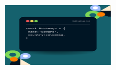 

<img src="https://github.com/Kravmaga01/Kravmaga01/blob/main/header.png"  width="350" height="200"  object-fit: contain />
<!--
**Kravmaga01/Kravmaga01** is a ✨ _special_ ✨ repository because its `README.md` (this file) appears on your GitHub profile.

Here are some ideas to get you started:

- 🔭 I’m currently working on ...
- 🌱 I’m currently learning ...
- 👯 I’m looking to collaborate on ...
- 🤔 I’m looking for help with ...
- 💬 Ask me about ...
- 📫 How to reach me: ...
- 😄 Pronouns: ...
- ⚡ Fun fact: ...
-->

